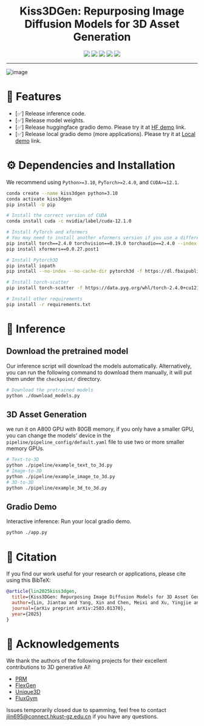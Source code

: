 

<div align="center">
  
# Kiss3DGen: Repurposing Image Diffusion Models for 3D Asset Generation

<a href="https://ltt-o.github.io/Kiss3dgen.github.io"><img src="https://img.shields.io/badge/Project_Page-Online-EA3A97"></a>
<a href="https://arxiv.org/abs/2503.01370"><img src="https://img.shields.io/badge/ArXiv-2503.01370-brightgreen"></a> 
<a href="https://huggingface.co/spaces/LTT/Kiss3DGen"><img src="https://img.shields.io/badge/%F0%9F%A4%97%20Gradio%20Demo-Huggingface-orange"></a>
<a href="https://envision-research.hkust-gz.edu.cn/kiss3dgen/" style="pointer-events: none;"><img src="https://img.shields.io/badge/%F0%9F%A4%97%20Gradio%20Demo%20(Local)-lightgrey"></a>
<a href="https://gen3d.funnycp.com/"><img src="https://img.shields.io/badge/%E5%95%86%E7%94%A8%E5%B9%B3%E5%8F%B0-%E8%B6%A3%E4%B8%B8%E4%B8%87%E7%9B%B8-blue"></a>

</div>

---
![image](assets/teaser.png)

# 🚩 Features
- [✅] Release inference code.
- [✅] Release model weights.
- [✅] Release huggingface gradio demo. Please try it at [HF demo](https://huggingface.co/spaces/LTT/Kiss3DGen) link.
- [✅] Release local gradio demo (more applications). Please try it at [Local demo](https://envision-research.hkust-gz.edu.cn/kiss3dgen/) link.


# ⚙️ Dependencies and Installation

We recommend using `Python>=3.10`, `PyTorch>=2.4.0`, and `CUDA>=12.1`.
```bash
conda create --name kiss3dgen python=3.10
conda activate kiss3dgen
pip install -U pip

# Install the correct version of CUDA
conda install cuda -c nvidia/label/cuda-12.1.0

# Install PyTorch and xformers
# You may need to install another xformers version if you use a different PyTorch version
pip install torch==2.4.0 torchvision==0.19.0 torchaudio==2.4.0 --index-url https://download.pytorch.org/whl/cu121
pip install xformers==0.0.27.post1

# Install Pytorch3D 
pip install iopath
pip install --no-index --no-cache-dir pytorch3d -f https://dl.fbaipublicfiles.com/pytorch3d/packaging/wheels/py310_cu121_pyt240/download.html

# Install torch-scatter 
pip install torch-scatter -f https://data.pyg.org/whl/torch-2.4.0+cu121.html

# Install other requirements
pip install -r requirements.txt
```

# 💫 Inference

## Download the pretrained model

Our inference script will download the models automatically. Alternatively, you can run the following command to download them manually, it will put them under the `checkpoint/` directory.
```bash
# Download the pretrained models
python ./download_models.py
```
## 3D Asset Generation
we run it on A800 GPU with 80GB memory, if you only have a smaller GPU, you can change the models' device in the `pipeline/pipeline_config/default.yaml` file to use two or more smaller memory GPUs.
```bash
# Text-to-3D
python ./pipeline/example_text_to_3d.py
# Image-to-3D
python ./pipeline/example_image_to_3d.py
# 3D-to-3D
python ./pipeline/example_3d_to_3d.py
```

## Gradio Demo
Interactive inference: Run your local gradio demo.
```bash
python ./app.py
```

# 📜 Citation
If you find our work useful for your research or applications, please cite using this BibTeX:

```BibTeX
@article{lin2025kiss3dgen,
  title={Kiss3DGen: Repurposing Image Diffusion Models for 3D Asset Generation},
  author={Lin, Jiantao and Yang, Xin and Chen, Meixi and Xu, Yingjie and Yan, Dongyu and Wu, Leyi and Xu, Xinli and Xu, Lie and Zhang, Shunsi and Chen, Ying-Cong},
  journal={arXiv preprint arXiv:2503.01370},
  year={2025}
}
```

# 🤗 Acknowledgements

We thank the authors of the following projects for their excellent contributions to 3D generative AI!

- [PRM](https://github.com/g3956/PRM)
- [FlexGen](https://xxu068.github.io/flexgen.github.io/)
- [Unique3D](https://github.com/AiuniAI/Unique3D)
- [FluxGym](https://github.com/cocktailpeanut/fluxgym)

Issues temporarily closed due to spamming, feel free to contact jlin695@connect.hkust-gz.edu.cn if you have any questions.



